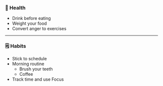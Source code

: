 ### 🩻 Health
- Drink before eating
- Weight your food
- Convert anger to exercises

---

### 🗒️ Habits
- Stick to schedule
- Morning routine
    - Brush your teeth
    - Coffee
- Track time and use Focus
